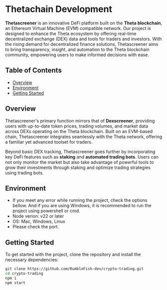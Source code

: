 # Thetachain Development

**Thetascreener** is an innovative DeFi platform built on the **Theta blockchain**, an Ethereum Virtual Machine (EVM) compatible network. Our project is designed to enhance the Theta ecosystem by offering real-time decentralized exchange (DEX) data and tools for traders and investors. With the rising demand for decentralized finance solutions, Thetascreener aims to bring transparency, insight, and automation to the Theta blockchain community, empowering users to make informed decisions with ease.

## Table of Contents
- [Overview](#overview)
- [Environment](#environment)
- [Getting Started](#getting-started)

## Overview

Thetascreener's primary function mirrors that of **Dexscreener**, providing users with up-to-date token prices, trading volumes, and market data across DEXs operating on the Theta blockchain. Built on an EVM-based chain, Thetascreener integrates seamlessly with the Theta network, offering a familiar yet advanced toolset for traders.

Beyond basic DEX tracking, Thetascreener goes further by incorporating key DeFi features such as **staking** and **automated trading bots**. Users can not only monitor the market but also take advantage of powerful tools to grow their investments through staking and optimize trading strategies using trading bots.

## Environment

- If you meet any error while running the project, check the options bellow. 
And if you are using Windows, it is recommended to run the project using powershell or cmd.
- Node verion: v22 or later
- OS: Mac, Windows, Linux
- Please check the port.

## Getting Started

To get started with the project, clone the repository and install the necessary dependencies:

```bash
git clone https://github.com/RumbleFish-dev/crypto-trading.git
cd crypto-trading
npm i
npm start
